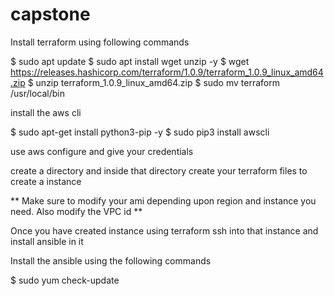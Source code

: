 # capstone
Install terraform using following commands

$ sudo apt update
$ sudo apt install wget unzip -y
$ wget https://releases.hashicorp.com/terraform/1.0.9/terraform_1.0.9_linux_amd64.zip
$ unzip terraform_1.0.9_linux_amd64.zip
$ sudo mv terraform /usr/local/bin

install the aws cli

$ sudo apt-get install python3-pip -y
$ sudo pip3 install awscli 

use aws configure and give your credentials

create a directory and inside that directory create your terraform files to create a instance

** Make sure to modify your ami depending upon region and instance you need. Also modify the VPC id **

Once you have created instance using terraform ssh into that instance and install ansible in it

Install the ansible using the following commands

$ sudo yum check-update





